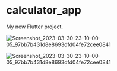 # calculator_app

My new Flutter project.



![Screenshot_2023-03-30-23-10-00-05_97bb7b431d8e8693dfd04fe72cee0841](https://user-images.githubusercontent.com/113205399/228927213-2211409c-8201-4156-b033-18e27239909b.jpg)


![Screenshot_2023-03-30-23-10-00-05_97bb7b431d8e8693dfd04fe72cee0841](https://user-images.githubusercontent.com/113205399/228927252-0ddf1d60-cb63-47f7-9f8c-1ac44047f4cd.jpg)
